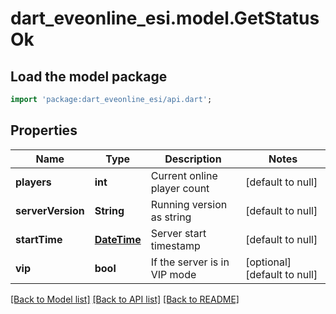 # dart_eveonline_esi.model.GetStatusOk

## Load the model package
```dart
import 'package:dart_eveonline_esi/api.dart';
```

## Properties
Name | Type | Description | Notes
------------ | ------------- | ------------- | -------------
**players** | **int** | Current online player count | [default to null]
**serverVersion** | **String** | Running version as string | [default to null]
**startTime** | [**DateTime**](DateTime.md) | Server start timestamp | [default to null]
**vip** | **bool** | If the server is in VIP mode | [optional] [default to null]

[[Back to Model list]](../README.md#documentation-for-models) [[Back to API list]](../README.md#documentation-for-api-endpoints) [[Back to README]](../README.md)


